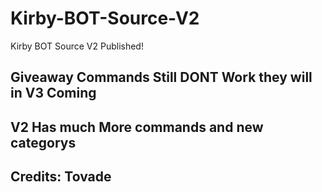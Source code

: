 # Kirby-BOT-Source-V2
Kirby BOT Source V2 Published! 
## Giveaway Commands Still DONT Work they will in V3 Coming
## V2 Has much More commands and new categorys
## Credits: Tovade
